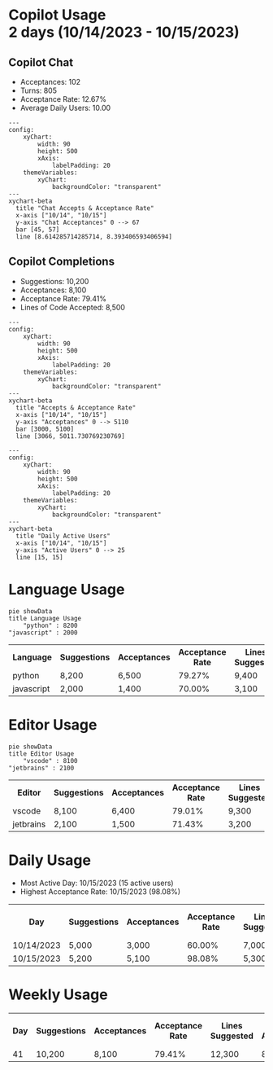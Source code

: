 <h1>Copilot Usage<br>2 days (10/14/2023 - 10/15/2023)</h1>
<h2>Copilot Chat</h2>
<ul><li>Acceptances: 102</li><li>Turns: 805</li><li>Acceptance Rate: 12.67%</li><li>Average Daily Users: 10.00</li></ul>

```mermaid
---
config:
    xyChart:
        width: 90
        height: 500
        xAxis:
            labelPadding: 20
    themeVariables:
        xyChart:
            backgroundColor: "transparent"
---
xychart-beta
  title "Chat Accepts & Acceptance Rate"
  x-axis ["10/14", "10/15"]
  y-axis "Chat Acceptances" 0 --> 67
  bar [45, 57]
  line [8.614285714285714, 8.393406593406594]
```
<h2>Copilot Completions</h2>
<ul><li>Suggestions: 10,200</li><li>Acceptances: 8,100</li><li>Acceptance Rate: 79.41%</li><li>Lines of Code Accepted: 8,500</li></ul>

```mermaid
---
config:
    xyChart:
        width: 90
        height: 500
        xAxis:
            labelPadding: 20
    themeVariables:
        xyChart:
            backgroundColor: "transparent"
---
xychart-beta
  title "Accepts & Acceptance Rate"
  x-axis ["10/14", "10/15"]
  y-axis "Acceptances" 0 --> 5110
  bar [3000, 5100]
  line [3066, 5011.730769230769]
```

```mermaid
---
config:
    xyChart:
        width: 90
        height: 500
        xAxis:
            labelPadding: 20
    themeVariables:
        xyChart:
            backgroundColor: "transparent"
---
xychart-beta
  title "Daily Active Users"
  x-axis ["10/14", "10/15"]
  y-axis "Active Users" 0 --> 25
  line [15, 15]
```
<h1>Language Usage</h1>

```mermaid
pie showData
title Language Usage
    "python" : 8200
"javascript" : 2000
```
<table><tr><th>Language</th><th>Suggestions</th><th>Acceptances</th><th>Acceptance Rate</th><th>Lines Suggested</th><th>Lines Accepted</th><th>Active Users</th></tr><tr><td>python</td><td>8,200</td><td>6,500</td><td>79.27%</td><td>9,400</td><td>6,700</td><td>5</td></tr><tr><td>javascript</td><td>2,000</td><td>1,400</td><td>70.00%</td><td>3,100</td><td>2,000</td><td>5</td></tr></table>
<h1>Editor Usage</h1>

```mermaid
pie showData
title Editor Usage
    "vscode" : 8100
"jetbrains" : 2100
```
<table><tr><th>Editor</th><th>Suggestions</th><th>Acceptances</th><th>Acceptance Rate</th><th>Lines Suggested</th><th>Lines Accepted</th><th>Active Users</th></tr><tr><td>vscode</td><td>8,100</td><td>6,400</td><td>79.01%</td><td>9,300</td><td>6,600</td><td>5</td></tr><tr><td>jetbrains</td><td>2,100</td><td>1,500</td><td>71.43%</td><td>3,200</td><td>2,100</td><td>5</td></tr></table>
<h1>Daily Usage</h1>
<ul><li>Most Active Day: 10/15/2023 (15 active users)</li><li>Highest Acceptance Rate: 10/15/2023 (98.08%)</li></ul>
<table><tr><th>Day</th><th>Suggestions</th><th>Acceptances</th><th>Acceptance Rate</th><th>Lines Suggested</th><th>Lines Accepted</th><th>Active Users</th><th>Chat Acceptances</th><th>Chat Turns</th><th>Active Chat Users</th></tr><tr><td>10/14/2023</td><td>5,000</td><td>3,000</td><td>60.00%</td><td>7,000</td><td>3,500</td><td>15</td><td>45</td><td>350</td><td>8</td></tr><tr><td>10/15/2023</td><td>5,200</td><td>5,100</td><td>98.08%</td><td>5,300</td><td>5,000</td><td>15</td><td>57</td><td>455</td><td>12</td></tr></table>
<h1>Weekly Usage</h1>
<table><tr><th>Day</th><th>Suggestions</th><th>Acceptances</th><th>Acceptance Rate</th><th>Lines Suggested</th><th>Lines Accepted</th><th>Active Users</th><th>Chat Acceptances</th><th>Chat Turns</th><th>Active Chat Users</th></tr><tr><td>41</td><td>10,200</td><td>8,100</td><td>79.41%</td><td>12,300</td><td>8,500</td><td>15</td><td>102</td><td>805</td><td>12</td></tr></table>
